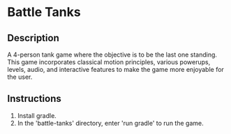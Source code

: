 # Battle Tanks

## Description
A 4-person tank game where the objective is to be the last one standing. This game incorporates classical motion principles, various powerups, levels, audio, and interactive features to make the game more enjoyable for the user.

## Instructions
1. Install gradle.
2. In the 'battle-tanks' directory, enter 'run gradle' to run the game.

